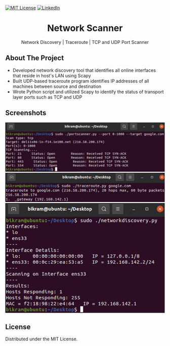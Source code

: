 [![MIT License][license-shield]][license-url]
[![LinkedIn][linkedin-shield]][linkedin-url]
<br>
<h1 align='center'> Network Scanner</h1>
<p align='center'>Network Discovery | Traceroute | TCP and UDP Port Scanner</p>
<h2 id='about'>About The Project</h2>

* Developed network discovery tool that identifies all online interfaces that reside in host's LAN using Scapy
* Built UDP-based traceroute program identifies IP addresses of all machines between source and destination
* Wrote Python script and utilized Scapy to identify the status of transport layer ports such as TCP and UDP

<h2 id='sc'>Screenshots</h2>
<img src='Screenshots/network_discovery.png'>
<img src='Screenshots/traceroute.png'>
<img src='Screenshots/port_scanner.png'>

<h2 id='license'>License</h2>
<p>Distributed under the MIT License.</p>

[license-shield]: https://img.shields.io/github/license/othneildrew/Best-README-Template.svg?style=for-the-badge
[license-url]: https://github.com/i0nics/network-scanner-python/blob/main/LICENSE
[linkedin-shield]: https://img.shields.io/badge/-LinkedIn-black.svg?style=for-the-badge&logo=linkedin&colorB=555
[linkedin-url]: https://linkedin.com/in/bikramce
